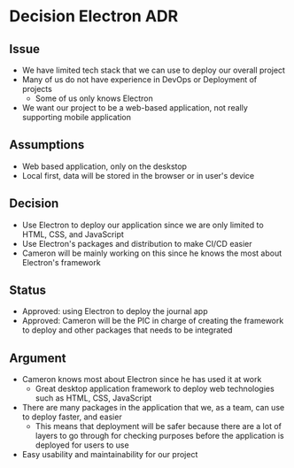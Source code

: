 # Decision Electron ADR

## Issue
- We have limited tech stack that we can use to deploy our overall project
- Many of us do not have experience in DevOps or Deployment of projects
    - Some of us only knows Electron
- We want our project to be a web-based application, not really supporting mobile application

## Assumptions
- Web based application, only on the deskstop
- Local first, data will be stored in the browser or in user's device

## Decision
- Use Electron to deploy our application since we are only limited to HTML, CSS, and JavaScript
- Use Electron's packages and distribution to make CI/CD easier
- Cameron will be mainly working on this since he knows the most about Electron's framework

## Status
- Approved: using Electron to deploy the journal app
- Approved: Cameron will be the PIC in charge of creating the framework to deploy and other packages that needs to be integrated

## Argument
- Cameron knows most about Electron since he has used it at work
    - Great desktop application framework to deploy web technologies such as HTML, CSS, JavaScript
- There are many packages in the application that we, as a team, can use to deploy faster, and easier
    - This means that deployment will be safer because there are a lot of layers to go through for checking purposes before the application is deployed for users to use
- Easy usability and maintainability for our project